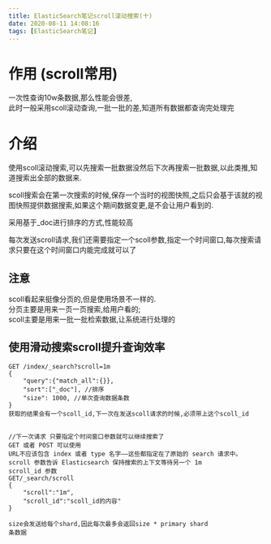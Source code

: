 ```yaml
---
title: ElasticSearch笔记scroll滚动搜索(十)
date: 2020-08-11 14:08:16
tags: [ElasticSearch笔记]
---
```


# 作用 (scroll常用)
一次性查询10w条数据,那么性能会很差,   
此时一般采用scoll滚动查询,一批一批的差,知道所有数据都查询完处理完

<!--more-->
# 介绍
使用scoll滚动搜索,可以先搜索一批数据没然后下次再搜索一批数据,以此类推,知道搜索出全部的数据来.  

scoll搜索会在第一次搜索的时候,保存一个当时的视图快照,之后只会基于该就的视图快照提供数据搜索,如果这个期间数据变更,是不会让用户看到的.

采用基于_doc进行排序的方式,性能较高

每次发送scroll请求,我们还需要指定一个scoll参数,指定一个时间窗口,每次搜索请求只要在这个时间窗口内能完成就可以了

## 注意
scoll看起来挺像分页的,但是使用场景不一样的.  
分页主要是用来一页一页搜索,给用户看的;  
scoll主要是用来一批一批检索数据,让系统进行处理的


## 使用滑动搜索scroll提升查询效率
```
GET /index/_search?scroll=1m
{
    "query":{"match_all":{}},
    "sort":["_doc"], //排序
    "size": 1000, //单次查询数据条数
}
获取的结果会有一个scoll_id,下一次在发送scoll请求的时候,必须带上这个scoll_id


//下一次请求 只要指定个时间窗口参数就可以继续搜索了
GET 或者 POST 可以使用
URL不应该包含 index 或者 type 名字——这些都指定在了原始的 search 请求中。
scroll 参数告诉 Elasticsearch 保持搜索的上下文等待另一个 1m
scroll_id 参数
GET/_search/scroll
{
    "scroll":"1m",
    "scroll_id":"scoll_id的内容"
}

size会发送给每个shard,因此每次最多会返回size * primary shard
条数据
```